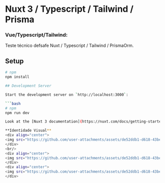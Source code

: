 # Nuxt 3 / Typescript / Tailwind / Prisma

### Vue/Typescript/Tailwind:
 
 Teste técnico defsafe Nuxt / Typescript / Tailwind / PrismaOrm.

## Setup

```bash
# npm
npm install

## Development Server

Start the development server on `http://localhost:3000`:

```bash
# npm
npm run dev

Look at the [Nuxt 3 documentation](https://nuxt.com/docs/getting-started/introduction) to learn more.

**Identidade Visual**
<div align="center">
<img src="https://github.com/user-attachments/assets/de52ddb1-d618-43be-91e8-328acfd3b26e" width="auto" height="auto" />
</div>
<br/>
<div align="center">
<img src="https://github.com/user-attachments/assets/de52ddb1-d618-43be-91e8-328acfd3b26e" width="auto" height="auto" />
</div>
<div align="center">
<img src="https://github.com/user-attachments/assets/de52ddb1-d618-43be-91e8-328acfd3b26e" width="auto" height="auto" />
</div>